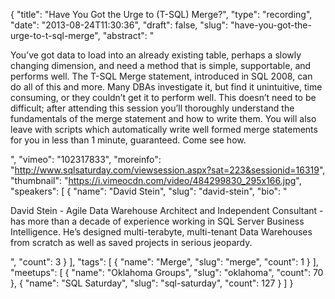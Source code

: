 {
  "title": "Have You Got the Urge to (T-SQL) Merge?",
  "type": "recording",
  "date": "2013-08-24T11:30:36",
  "draft": false,
  "slug": "have-you-got-the-urge-to-t-sql-merge",
  "abstract": "<p>You’ve got data to load into an already existing table, perhaps a slowly changing dimension, and need a method that is simple, supportable, and performs well. The T-SQL Merge statement, introduced in SQL 2008, can do all of this and more. Many DBAs investigate it, but find it unintuitive, time consuming, or they couldn’t get it to perform well. This doesn’t need to be difficult; after attending this session you’ll thoroughly understand the fundamentals of the merge statement and how to write them. You will also leave with scripts which automatically write well formed merge statements for you in less than 1 minute, guaranteed. Come see how. </p>",
  "vimeo": "102317833",
  "moreinfo": "http://www.sqlsaturday.com/viewsession.aspx?sat=223&sessionid=16319",
  "thumbnail": "https://i.vimeocdn.com/video/484299830_295x166.jpg",
  "speakers": [
    {
      "name": "David Stein",
      "slug": "david-stein",
      "bio": "<p>David Stein - Agile Data Warehouse Architect and Independent Consultant - has more than a decade of experience working in SQL Server Business Intelligence. He’s designed multi-terabyte, multi-tenant Data Warehouses from scratch as well as saved projects in serious jeopardy.</p>",
      "count": 3
    }
  ],
  "tags": [
    {
      "name": "Merge",
      "slug": "merge",
      "count": 1
    }
  ],
  "meetups": [
    {
      "name": "Oklahoma Groups",
      "slug": "oklahoma",
      "count": 70
    },
    {
      "name": "SQL Saturday",
      "slug": "sql-saturday",
      "count": 127
    }
  ]
}